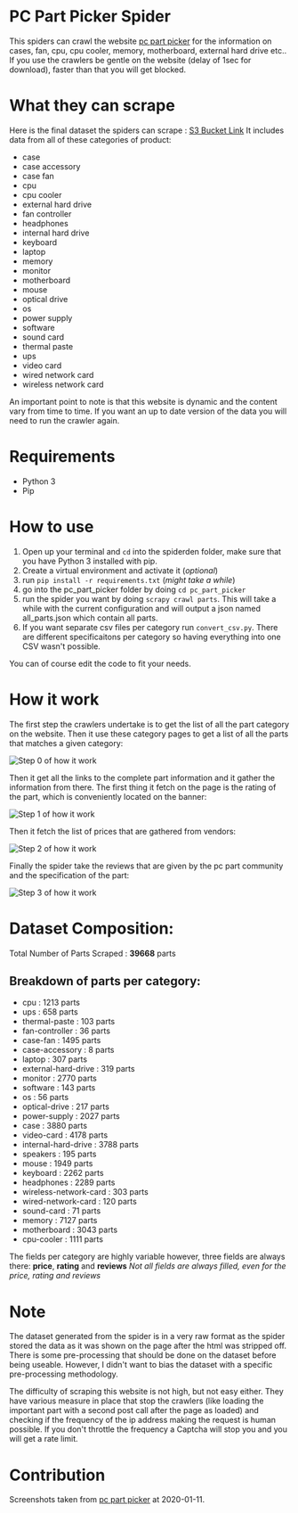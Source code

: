 # PC Part Picker Spider
This spiders can crawl the website [pc part picker](https://pcpartpicker.com/) for the information on cases, fan, cpu, cpu cooler, memory, motherboard, external hard drive etc..
If you use the crawlers be gentle on the website (delay of 1sec for download), faster than that you will get blocked.

# What they can scrape
Here is the final dataset the spiders can scrape : [S3 Bucket Link]()
It includes data from all of these categories of product:
- case
- case accessory
- case fan
- cpu
- cpu cooler
- external hard drive
- fan controller 
- headphones
- internal hard drive
- keyboard
- laptop
- memory
- monitor
- motherboard
- mouse
- optical drive
- os
- power supply
- software
- sound card
- thermal paste
- ups
- video card
- wired network card
- wireless network card

An important point to note is that this website is dynamic and the content vary from time to time. If you want an up to date version of the data you will need to run the crawler again.

# Requirements
- Python 3
- Pip

# How to use

1. Open up your terminal and `cd` into the spiderden folder, make sure that you have Python 3 installed with pip.
2. Create a virtual environment and activate it (_optional_)
3. run `pip install -r requirements.txt` (_might take a while_)
4. go into the pc_part_picker folder by doing `cd pc_part_picker`
5. run the spider you want by doing `scrapy crawl parts`. This will take a while with the current configuration and will output a json named all_parts.json which contain all parts. 
6. If you want separate csv files per category run `convert_csv.py`. There are different specificaitons per category so having everything into one CSV wasn't possible.

You can of course edit the code to fit your needs.

# How it work
The first step the crawlers undertake is to get the list of all the part category on the website. 
Then it use these category pages to get a list of all the parts that matches a given category:

![Step 0 of how it work](https://github.com/yacineMahdid/spiderden/blob/master/media/pc_part_picker/target_0.png)

Then it get all the links to the complete part information and it gather the information from there.
The first thing it fetch on the page is the rating of the part, which is conveniently located on the banner:

![Step 1 of how it work](https://github.com/yacineMahdid/spiderden/blob/master/media/pc_part_picker/target_1.png)

Then it fetch the list of prices that are gathered from vendors:

![Step 2 of how it work](https://github.com/yacineMahdid/spiderden/blob/master/media/pc_part_picker/target_2.png)

Finally the spider take the reviews that are given by the pc part community and the specification of the part:

![Step 3 of how it work](https://github.com/yacineMahdid/spiderden/blob/master/media/pc_part_picker/target_3.png)

# Dataset Composition:
Total Number of Parts Scraped : **39668** parts

## Breakdown of parts per category:
- cpu : 1213 parts
- ups : 658 parts
- thermal-paste : 103 parts
- fan-controller : 36 parts
- case-fan : 1495 parts
- case-accessory : 8 parts
- laptop : 307 parts
- external-hard-drive : 319 parts
- monitor : 2770 parts
- software : 143 parts
- os : 56 parts
- optical-drive : 217 parts
- power-supply : 2027 parts
- case : 3880 parts
- video-card : 4178 parts
- internal-hard-drive : 3788 parts
- speakers : 195 parts
- mouse : 1949 parts
- keyboard : 2262 parts
- headphones : 2289 parts
- wireless-network-card : 303 parts
- wired-network-card : 120 parts
- sound-card : 71 parts
- memory : 7127 parts
- motherboard : 3043 parts
- cpu-cooler : 1111 parts


The fields per category are highly variable however, three fields are always there: **price**, **rating** and **reviews**
_Not all fields are always filled, even for the price, rating and reviews_

# Note
The dataset generated from the spider is in a very raw format as the spider stored the data as it was shown on the page after the html was stripped off. There is some pre-processing that should be done on the dataset before being useable. However, I didn't want to bias the dataset with a specific pre-processing methodology.

The difficulty of scraping this website is not high, but not easy either. They have various measure in place that stop the crawlers (like loading the important part with a second post call after the page as loaded) and checking if the frequency of the ip address making the request is human possible. If you don't throttle the frequency a Captcha will stop you and you will get a rate limit.

# Contribution
Screenshots taken from [pc part picker](https://pcpartpicker.com/) at 2020-01-11.
